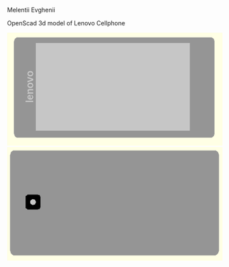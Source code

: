 Melentii Evghenii

OpenScad 3d model of Lenovo Cellphone

<img src="lenovo_front.png" />
<img src="lenovo_back.png" />